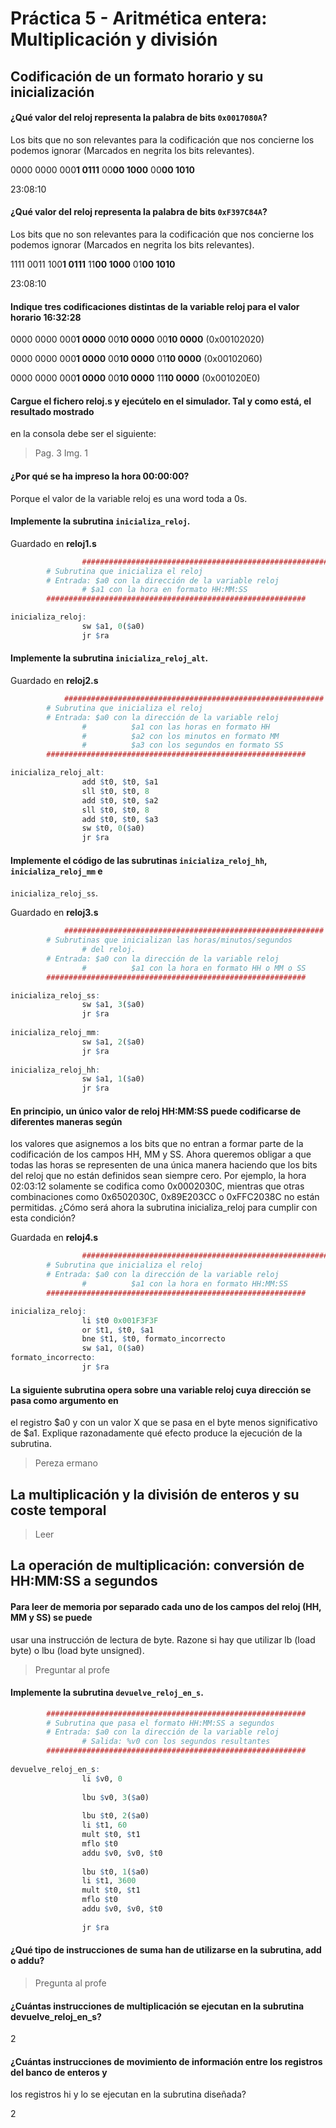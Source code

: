 # Práctica 5 - Aritmética entera: Multiplicación y división

## Codificación de un formato horario y su inicialización

#### ¿Qué valor del reloj representa la palabra de bits `0x0017080A`?

Los bits que no son relevantes para la codificación que nos concierne los podemos ignorar (Marcados en negrita los bits relevantes).

0000 0000 000**1 0111** 00**00 1000** 00**00 1010**

23:08:10

#### ¿Qué valor del reloj representa la palabra de bits `0xF397C84A`?

Los bits que no son relevantes para la codificación que nos concierne los podemos ignorar (Marcados en negrita los bits relevantes).

1111 0011 100**1 0111** 11**00 1000** 01**00 1010**

23:08:10

#### Indique tres codificaciones distintas de la variable reloj para el valor horario 16:32:28

0000 0000 000**1 0000** 00**10 0000** 00**10 0000** (0x00102020)

0000 0000 000**1 0000** 00**10 0000** 01**10 0000** (0x00102060)

0000 0000 000**1 0000** 00**10 0000** 11**10 0000** (0x001020E0)

#### Cargue el fichero reloj.s y ejecútelo en el simulador. Tal y como está, el resultado mostrado
en la consola debe ser el siguiente:

> Pag. 3 Img. 1

#### ¿Por qué se ha impreso la hora 00:00:00?

Porque el valor de la variable reloj es una word toda a 0s.

#### Implemente la subrutina `inicializa_reloj`.

Guardado en **reloj1.s**

```r
				########################################################## 
        # Subrutina que inicializa el reloj
        # Entrada: $a0 con la dirección de la variable reloj
				# $a1 con la hora en formato HH:MM:SS
        ##########################################################

inicializa_reloj:
				sw $a1, 0($a0)
				jr $ra
```

#### Implemente la subrutina `inicializa_reloj_alt`.

Guardado en **reloj2.s**

```r
		    ########################################################## 
        # Subrutina que inicializa el reloj
        # Entrada: $a0 con la dirección de la variable reloj
				# 		   $a1 con las horas en formato HH
				# 		   $a2 con los minutos en formato MM
				# 		   $a3 con los segundos en formato SS
        ##########################################################

inicializa_reloj_alt:
				add $t0, $t0, $a1
				sll $t0, $t0, 8
				add $t0, $t0, $a2
				sll $t0, $t0, 8
				add $t0, $t0, $a3
				sw $t0, 0($a0)
				jr $ra
```

#### Implemente el código de las subrutinas `inicializa_reloj_hh`, `inicializa_reloj_mm` e
`inicializa_reloj_ss`.

Guardado en **reloj3.s**

```r
		    ########################################################## 
        # Subrutinas que inicializan las horas/minutos/segundos 
				# del reloj.
        # Entrada: $a0 con la dirección de la variable reloj
				# 		   $a1 con la hora en formato HH o MM o SS
        ##########################################################

inicializa_reloj_ss:
				sw $a1, 3($a0)
				jr $ra
				
inicializa_reloj_mm:
				sw $a1, 2($a0)
				jr $ra
				
inicializa_reloj_hh:
				sw $a1, 1($a0)
				jr $ra
```

#### En principio, un único valor de reloj HH:MM:SS puede codificarse de diferentes maneras según
los valores que asignemos a los bits que no entran a formar parte de la codificación de los campos
HH, MM y SS. Ahora queremos obligar a que todas las horas se representen de una única manera
haciendo que los bits del reloj que no están definidos sean siempre cero. Por ejemplo, la hora
02:03:12 solamente se codifica como 0x0002030C, mientras que otras combinaciones como
0x6502030C, 0x89E203CC o 0xFFC2038C no están permitidas. ¿Cómo será ahora la subrutina
inicializa_reloj para cumplir con esta condición?

Guardada en **reloj4.s**

```r
				########################################################## 
        # Subrutina que inicializa el reloj
        # Entrada: $a0 con la dirección de la variable reloj
				# 		   $a1 con la hora en formato HH:MM:SS
        ##########################################################

inicializa_reloj:
				li $t0 0x001F3F3F
				or $t1, $t0, $a1
				bne $t1, $t0, formato_incorrecto
				sw $a1, 0($a0)
formato_incorrecto:
				jr $ra
```

#### La siguiente subrutina opera sobre una variable reloj cuya dirección se pasa como argumento en
el registro $a0 y con un valor X que se pasa en el byte menos significativo de $a1. Explique
razonadamente qué efecto produce la ejecución de la subrutina.

> Pereza ermano

## La multiplicación y la división de enteros y su coste temporal

> Leer

## La operación de multiplicación: conversión de HH:MM:SS a segundos

#### Para leer de memoria por separado cada uno de los campos del reloj (HH, MM y SS) se puede
usar una instrucción de lectura de byte. Razone si hay que utilizar lb (load byte) o lbu (load byte
unsigned).

> Preguntar al profe

#### Implemente la subrutina `devuelve_reloj_en_s`.

```r
        ########################################################## 
        # Subrutina que pasa el formato HH:MM:SS a segundos
        # Entrada: $a0 con la dirección de la variable reloj
				# Salida: %v0 con los segundos resultantes
        ########################################################## 
                
devuelve_reloj_en_s:
				li $v0, 0
				
				lbu $v0, 3($a0)
				
				lbu $t0, 2($a0)
				li $t1, 60
				mult $t0, $t1
				mflo $t0
				addu $v0, $v0, $t0
				
				lbu $t0, 1($a0)
				li $t1, 3600
				mult $t0, $t1
				mflo $t0
				addu $v0, $v0, $t0
				
				jr $ra
```

#### ¿Qué tipo de instrucciones de suma han de utilizarse en la subrutina, add o addu?

> Pregunta al profe

#### ¿Cuántas instrucciones de multiplicación se ejecutan en la subrutina devuelve_reloj_en_s?

2

#### ¿Cuántas instrucciones de movimiento de información entre los registros del banco de enteros y
los registros hi y lo se ejecutan en la subrutina diseñada?

2

